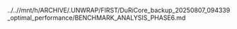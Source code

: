 ../..//mnt/h/ARCHIVE/.UNWRAP/FIRST/DuRiCore_backup_20250807_094339_optimal_performance/BENCHMARK_ANALYSIS_PHASE6.md